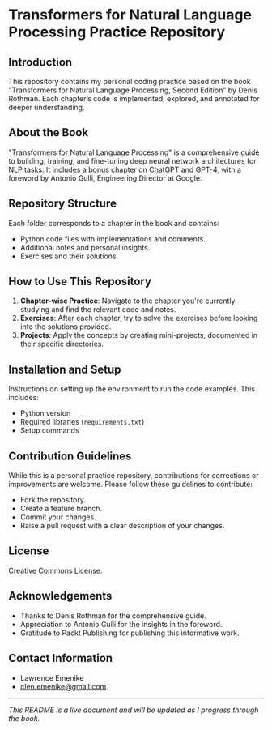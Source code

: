 # Transformers for Natural Language Processing Practice Repository

## Introduction
This repository contains my personal coding practice based on the book "Transformers for Natural Language Processing, Second Edition" by Denis Rothman. Each chapter’s code is implemented, explored, and annotated for deeper understanding.

## About the Book
"Transformers for Natural Language Processing" is a comprehensive guide to building, training, and fine-tuning deep neural network architectures for NLP tasks. It includes a bonus chapter on ChatGPT and GPT-4, with a foreword by Antonio Gulli, Engineering Director at Google.

## Repository Structure
Each folder corresponds to a chapter in the book and contains:
- Python code files with implementations and comments.
- Additional notes and personal insights.
- Exercises and their solutions.

## How to Use This Repository
1. **Chapter-wise Practice**: Navigate to the chapter you're currently studying and find the relevant code and notes.
2. **Exercises**: After each chapter, try to solve the exercises before looking into the solutions provided.
3. **Projects**: Apply the concepts by creating mini-projects, documented in their specific directories.

## Installation and Setup
Instructions on setting up the environment to run the code examples. This includes:
- Python version
- Required libraries (`requirements.txt`)
- Setup commands

## Contribution Guidelines
While this is a personal practice repository, contributions for corrections or improvements are welcome. Please follow these guidelines to contribute:
- Fork the repository.
- Create a feature branch.
- Commit your changes.
- Raise a pull request with a clear description of your changes.

## License
Creative Commons License.

## Acknowledgements
- Thanks to Denis Rothman for the comprehensive guide.
- Appreciation to Antonio Gulli for the insights in the foreword.
- Gratitude to Packt Publishing for publishing this informative work.

## Contact Information
- Lawrence Emenike
- clen.emenike@gmail.com


---

*This README is a live document and will be updated as I progress through the book.*
